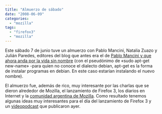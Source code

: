 ```yaml
---
title: "Almuerzo de sábado"
date: "2008-06-09"
categories: 
  - "mozilla"
tags: 
  - "firefox3"
  - "mozilla"
---
```


Este sábado 7 de junio tuve un almuerzo con Pablo Mancini, Natalia Zuazo y Julián Paredes, editores del blog que antes era el de [Pablo Mancini y que ahora anda por la vida sin nombre](http://www.pablomancini.com.ar/ "sudo apt-get new-name") (con el pseudónimo de «sudo apt-get new-name» -para quien no conoce el dialecto debian, apt-get es la forma de instalar programas en debian. En este caso estarí­an instalando el nuevo nombre).

El almuerzo fue, además de rico, muy interesante por las charlas que se dieron alrededor de Mozilla, el lanzamiento de Firefox 3, los diarios en Internet y la [comunidad argentina de Mozilla](http://www.mozilla-ar.org "Comunidad argentina de Mozilla"). Como resultado tenemos algunas ideas muy interesantes para el día del lanzamiento de Firefox 3 y un [videopodcast](http://www.pablomancini.com.ar/con-guillermo-movia-de-mozilla-argentina/ "Videopodcast") que publicaron ayer.
